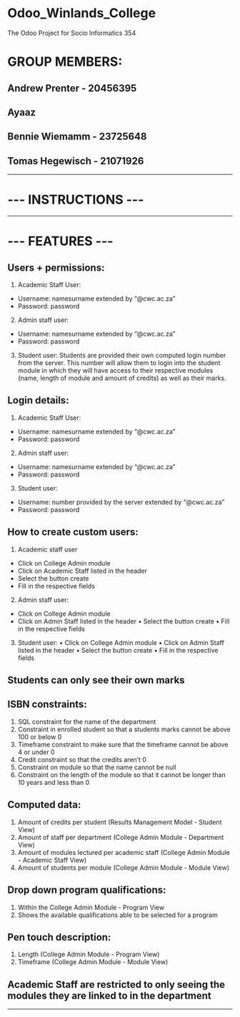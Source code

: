 # Odoo_Winlands_College
The Odoo Project for Socio Informatics 354
# GROUP MEMBERS:
## Andrew Prenter - 20456395
## Ayaaz
## Bennie Wiemamm - 23725648
## Tomas Hegewisch - 21071926
----------------------------------------------------



# --- INSTRUCTIONS ---
---------------------------------------------------
# --- FEATURES ---
## Users + permissions:  
1. Academic Staff User: 
 - Username: namesurname extended by “@cwc.ac.za”
 - Password: password

2. Admin staff user:
 - Username: namesurname extended by “@cwc.ac.za”
 - Password: password
 
3. Student user:
Students are provided their own computed login number from the server. This number will allow them to login into the student module in which they will have access to their respective modules (name, length of module and amount of credits) as well as their marks.

## Login details: 
1. Academic Staff User: 
 - Username: namesurname extended by “@cwc.ac.za”
 - Password: password

2. Admin staff user:
 - Username: namesurname extended by “@cwc.ac.za”
 - Password: password
 
3. Student user:
 - Username: number provided by the server extended by “@cwc.ac.za”
 - Password: password

## How to create custom users:  
1. Academic staff user
 - Click on College Admin module
 - Click on Academic Staff listed in the header 
 - Select the button create 
 - Fill in the respective fields 
  
2. Admin staff user:
 - Click on College Admin module
 - Click on Admin Staff listed in the header 
•	Select the button create 
•	Fill in the respective fields 
 
3.	Student user:
•	Click on College Admin module
•	Click on Admin Staff listed in the header 
•	Select the button create 
•	Fill in the respective fields 

## Students can only see their own marks
 
## ISBN constraints: 
1. SQL constraint for the name of the department
2. Constraint in enrolled student so that a students marks cannot be above 100 or below 0
3.	Timeframe constraint to make sure that the timeframe cannot be above 4 or under 0
4.	Credit constraint so that the credits aren’t 0
5.	Constraint on module so that the name cannot be null 
6.	Constraint on the length of the module so that it cannot be longer than 10 years and less than 0  
  
## Computed data: 
1. Amount of credits per student (Results Management Model - Student View) 
2. Amount of staff per department (College Admin Module - Department View)  
3. Amount of modules lectured per academic staff (College Admin Module - Academic Staff View) 
4. Amount of students per module (College Admin Module - Module View)
  
## Drop down program qualifications: 
1. Within the College Admin Module - Program View
2. Shows the available qualifications able to be selected for a program
   
## Pen touch description:
1. Length (College Admin Module - Program View)
2. Timeframe (College Admin Module - Module View)
  
## Academic Staff are restricted to only seeing the modules they are linked to in the department 

------------------------------------------------------------------------------------------------

